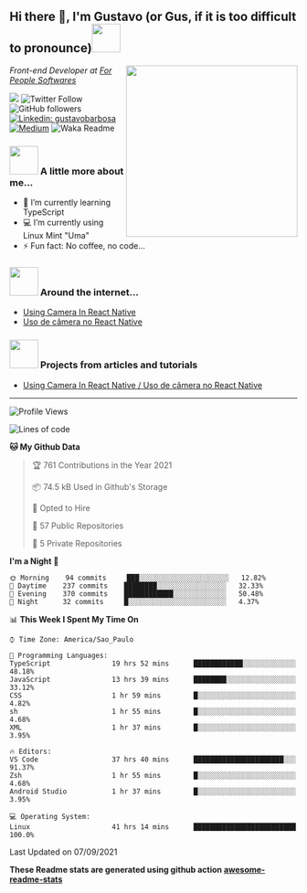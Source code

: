 <h2>Hi there 👋, I'm Gustavo (or Gus, if it is too difficult to pronounce)<img src="https://media.giphy.com/media/RMAnPMLrnOVhWuvusR/giphy.gif" width="50"></h2>
<img src="https://media.giphy.com/media/bi6RQ5x3tqoSI/giphy.gif" align="right" width="300">
<p><em>Front-end Developer at <a href="https://forpeople.io/">For People Softwares</a>
</em></p>

![](https://visitor-badge.glitch.me/badge?page_id=gusbdev.gusbdev)
![Twitter Follow](https://img.shields.io/twitter/follow/GustavoBFig?label=Follow)
![GitHub followers](https://img.shields.io/github/followers/gusbdev?label=Follow&style=social)
[![Linkedin: gustavobarbosa](https://img.shields.io/badge/-Gustavo%20Barbosa-blue?style=flat-square&logo=Linkedin&logoColor=white&link=https://www.linkedin.com/in/gustavo-barbosa-4a457178/?locale=en_US)](https://www.linkedin.com/in/gustavo-barbosa-figueiredo/?locale=en_US)
[![Medium](https://img.shields.io/badge/-Gustavo%20Barbosa-black?style=flat-square&logo=Medium&logoColor=white&link=https://gusbdev.medium.com/)](https://gusbdev.medium.com/)
![Waka Readme](https://github.com/anmol098/anmol098/workflows/Waka%20Readme/badge.svg)

### <img src="https://media.giphy.com/media/JmPabUqU22FAbQYkzN/giphy.gif?cid=ecf05e47q7yo25g6s5nej8umf3mb3j381wfsxdgh38ozfxmn&rid=giphy.gif&ct=s" width="50"> A little more about me...  

- 🌱 I’m currently learning TypeScript
- :computer: I’m currently using Linux Mint "Uma"
- ⚡ Fun fact: No coffee, no code...

### <img src="https://media.giphy.com/media/J5G9LaVDOHjPXWiPpM/giphy.gif?cid=ecf05e4754h7jyq8sg2agqh6e4osqtfrgpe9vqbv359lhy35&rid=giphy.gif&ct=s" width="50"> Around the internet...
- [Using Camera In React Native](https://gusbdev.medium.com/using-camera-in-react-native-370a2569ccd4)
- [Uso de câmera no React Native](https://gusbdev.medium.com/uso-de-c%C3%A2mera-no-react-native-3917ef1de182)

### <img src="https://media.giphy.com/media/LRUSX9oaSmuKW3n4Ax/giphy.gif" width="50"> Projects from articles and tutorials
- [Using Camera In React Native / Uso de câmera no React Native](https://github.com/gusbdev/AwesomeCamera)

---
<!--START_SECTION:waka-->
![Profile Views](http://img.shields.io/badge/Profile%20Views-4-blue)

![Lines of code](https://img.shields.io/badge/From%20Hello%20World%20I%27ve%20Written-568978%20lines%20of%20code-blue)

**🐱 My Github Data** 

> 🏆 761 Contributions in the Year 2021
 > 
> 📦 74.5 kB Used in Github's Storage 
 > 
> 💼 Opted to Hire
 > 
> 📜 57 Public Repositories 
 > 
> 🔑 5 Private Repositories  
 > 
**I'm a Night 🦉** 

```text
🌞 Morning    94 commits     ███░░░░░░░░░░░░░░░░░░░░░░   12.82% 
🌆 Daytime    237 commits    ████████░░░░░░░░░░░░░░░░░   32.33% 
🌃 Evening    370 commits    ████████████░░░░░░░░░░░░░   50.48% 
🌙 Night      32 commits     █░░░░░░░░░░░░░░░░░░░░░░░░   4.37%

```


📊 **This Week I Spent My Time On** 

```text
⌚︎ Time Zone: America/Sao_Paulo

💬 Programming Languages: 
TypeScript               19 hrs 52 mins      ████████████░░░░░░░░░░░░░   48.18% 
JavaScript               13 hrs 39 mins      ████████░░░░░░░░░░░░░░░░░   33.12% 
CSS                      1 hr 59 mins        █░░░░░░░░░░░░░░░░░░░░░░░░   4.82% 
sh                       1 hr 55 mins        █░░░░░░░░░░░░░░░░░░░░░░░░   4.68% 
XML                      1 hr 37 mins        █░░░░░░░░░░░░░░░░░░░░░░░░   3.95%

🔥 Editors: 
VS Code                  37 hrs 40 mins      ██████████████████████░░░   91.37% 
Zsh                      1 hr 55 mins        █░░░░░░░░░░░░░░░░░░░░░░░░   4.68% 
Android Studio           1 hr 37 mins        █░░░░░░░░░░░░░░░░░░░░░░░░   3.95%

💻 Operating System: 
Linux                    41 hrs 14 mins      █████████████████████████   100.0%

```


 Last Updated on 07/09/2021
<!--END_SECTION:waka-->

**These Readme stats are generated using github action [awesome-readme-stats](https://github.com/anmol098/waka-readme-stats)**
